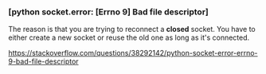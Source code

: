 

### [python socket.error: [Errno 9\] Bad file descriptor]

The reason is that you are trying to reconnect a **closed** socket. You have to either create a new socket or reuse the old one as long as it's connected.

https://stackoverflow.com/questions/38292142/python-socket-error-errno-9-bad-file-descriptor

